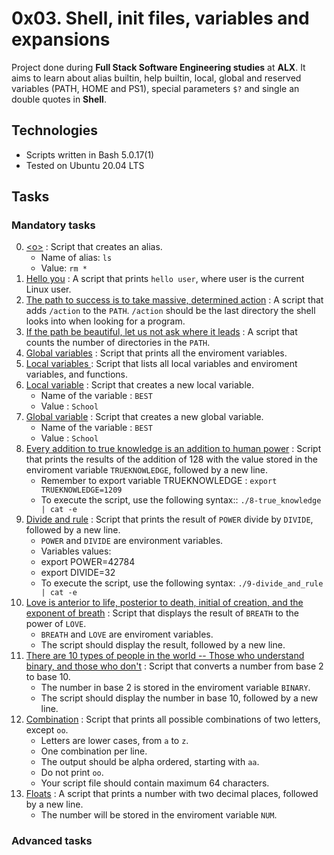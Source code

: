 # 0x03. Shell, init files, variables and expansions

Project done during **Full Stack Software Engineering studies** at **ALX**. It aims to learn about alias builtin, help builtin, local, global and reserved variables (PATH, HOME and PS1), special parameters `$?` and single an double quotes in **Shell**.

## Technologies
* Scripts written in Bash 5.0.17(1)
* Tested on Ubuntu 20.04 LTS


## Tasks

### Mandatory tasks

0. [\<o>](./0-alias) : Script that creates an alias.
   - Name of alias: `ls`
   - Value: `rm *` 
1. [Hello you](./1-hello_you) : A script that prints `hello user`, where user is the current Linux user.
2. [The path to success is to take massive, determined action](./2-path) : A script that adds `/action` to the `PATH`. `/action` should be the last directory the shell looks into when looking for a program.
3. [If the path be beautiful, let us not ask where it leads](./3-paths) : A script that counts the number of directories in the `PATH`.
4. [Global variables](./4-global_variables) : Script that prints all the enviroment variables.
5. [Local variables ](./5-local_variables) : Script that lists all local variables and enviroment variables, and functions.
6. [Local variable](./6-create_local_variable) : Script that creates a new local variable.
   - Name of the variable : `BEST`
   - Value : `School`
7. [Global variable](./7-create_global_variable) : Script that creates a new global variable.
   - Name of the variable : `BEST`
   - Value : `School`
8. [Every addition to true knowledge is an addition to human power](./8-true_knowledge) : Script that prints the results of the addition of 128 with the value stored in the enviroment variable `TRUEKNOWLEDGE`, followed by a new line.
   - Remember to export variable TRUEKNOWLEDGE : `export TRUEKNOWLEDGE=1209`
   - To execute the script, use the following syntax:: `./8-true_knowledge | cat -e`
9. [Divide and rule](./9-divide_and_rule) : Script that prints the result of `POWER` divide by `DIVIDE`, followed by a new line.
   - `POWER` and `DIVIDE` are environment variables.
   - Variables values:
    - export POWER=42784
    - export DIVIDE=32
   - To execute the script, use the following syntax: `./9-divide_and_rule | cat -e`
10. [Love is anterior to life, posterior to death, initial of creation, and the exponent of breath](./10-love_exponent_breath) : Script that displays the result of `BREATH` to the power of `LOVE`.
    - `BREATH` and `LOVE` are enviroment variables.
    - The script should display the result, followed by a new line.
11. [There are 10 types of people in the world -- Those who understand binary, and those who don't](./11-binary_to_decimal) : Script that converts a number from base 2 to base 10.
    - The number in base 2 is stored in the enviroment variable `BINARY`.
    - The script should display the number in base 10, followed by a new line.
12. [Combination](./12-combinations) : Script that prints all possible combinations of two letters, except `oo`.
    - Letters are lower cases, from `a` to `z`.
    - One combination per line.
    - The output should be alpha ordered, starting with `aa`.
    - Do not print `oo`.
    - Your script file should contain maximum 64 characters.
13. [Floats](./13-print_float) : A script that prints a number with two decimal places, followed by a new line.
    - The number will be stored in the enviroment variable `NUM`.

### Advanced tasks